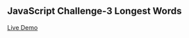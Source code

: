 ## JavaScript Challenge-3 Longest Words

[Live Demo](https://michaelgreco7.github.io/JS-Challenge-3/)
